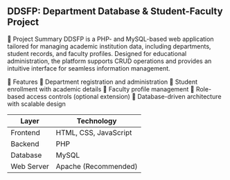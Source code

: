 ## DDSFP: Department Database & Student-Faculty Project

📌 Project Summary
DDSFP is a PHP- and MySQL-based web application tailored for managing academic institution data, including departments, student records, and faculty profiles. Designed for educational administration, the platform supports CRUD operations and provides an intuitive interface for seamless information management.

🚀 Features
🔹 Department registration and administration
🔹 Student enrollment with academic details
🔹 Faculty profile management
🔹 Role-based access controls (optional extension)
🔹 Database-driven architecture with scalable design


| Layer      | Technology            |
| ---------- | --------------------- |
| Frontend   | HTML, CSS, JavaScript |
| Backend    | PHP                   |
| Database   | MySQL                 |
| Web Server | Apache (Recommended)  |
